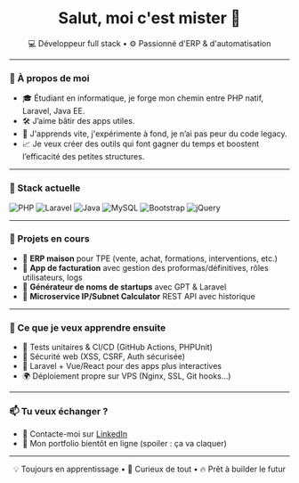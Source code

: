 <h1 align="center">Salut, moi c'est mister 👋</h1>

<p align="center">
  💻 Développeur full stack • ⚙️ Passionné d'ERP & d'automatisation
</p>

---

### 🚀 À propos de moi

- 🎓 Étudiant en informatique, je forge mon chemin entre PHP natif, Laravel, Java EE.
- 🛠️ J’aime bâtir des apps utiles.
- 🧠 J'apprends vite, j'expérimente à fond, je n’ai pas peur du code legacy.
- 📈 Je veux créer des outils qui font gagner du temps et boostent l’efficacité des petites structures.

---

### 🧰 Stack actuelle

![PHP](https://img.shields.io/badge/PHP-777BB4?style=for-the-badge&logo=php&logoColor=white)
![Laravel](https://img.shields.io/badge/Laravel-E74430?style=for-the-badge&logo=laravel&logoColor=white)
![Java](https://img.shields.io/badge/Java-ED8B00?style=for-the-badge&logo=java&logoColor=white)
![MySQL](https://img.shields.io/badge/MySQL-005C84?style=for-the-badge&logo=mysql&logoColor=white)
![Bootstrap](https://img.shields.io/badge/Bootstrap-7952B3?style=for-the-badge&logo=bootstrap&logoColor=white)
![jQuery](https://img.shields.io/badge/jQuery-0769AD?style=for-the-badge&logo=jquery&logoColor=white)

---

### 🔭 Projets en cours

- 💼 **ERP maison** pour TPE (vente, achat, formations, interventions, etc.)
- 🧾 **App de facturation** avec gestion des proformas/définitives, rôles utilisateurs, logs
- 🧠 **Générateur de noms de startups** avec GPT & Laravel
- 📶 **Microservice IP/Subnet Calculator** REST API avec historique

---

### 🧩 Ce que je veux apprendre ensuite

- 🧪 Tests unitaires & CI/CD (GitHub Actions, PHPUnit)
- 🔐 Sécurité web (XSS, CSRF, Auth sécurisée)
- 🛜 Laravel + Vue/React pour des apps plus interactives
- 🌍 Déploiement propre sur VPS (Nginx, SSL, Git hooks…)

---

### 📫 Tu veux échanger ?

- 💌 Contacte-moi sur [LinkedIn](https://linkedin.com/](https://www.linkedin.com/in/ramel-makosso/))
- 📂 Mon portfolio bientôt en ligne (spoiler : ça va claquer)

---

<p align="center">
  💡 Toujours en apprentissage • 🧩 Curieux de tout • 🔥 Prêt à builder le futur
</p>


<!--
## Hi there 👋

**NewEldesy/NewEldesy** is a ✨ _special_ ✨ repository because its `README.md` (this file) appears on your GitHub profile.

Here are some ideas to get you started:

- 🔭 I’m currently working on ...
- 🌱 I’m currently learning ...
- 👯 I’m looking to collaborate on ...
- 🤔 I’m looking for help with ...
- 💬 Ask me about ...
- 📫 How to reach me: ...
- 😄 Pronouns: ...
- ⚡ Fun fact: ...
-->
